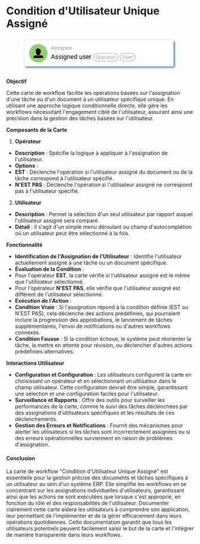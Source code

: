 # Condition d'Utilisateur Unique Assigné

<figure><img src="../../../.gitbook/assets/userlmn_77e991cee96598023f9a3ac7ad230e50.png" alt=""><figcaption></figcaption></figure>

**Objectif**

Cette carte de workflow facilite les opérations basées sur l'assignation d'une tâche ou d'un document à un utilisateur spécifique unique. En utilisant une approche logique conditionnelle directe, elle gère les workflows nécessitant l'engagement ciblé de l'utilisateur, assurant ainsi une précision dans la gestion des tâches basées sur l'utilisateur.

**Composants de la Carte**

1. **Opérateur**
* **Description** : Spécifie la logique à appliquer à l'assignation de l'utilisateur.
* **Options** :
* **EST** : Déclenche l'opération si l'utilisateur assigné du document ou de la tâche correspond à l'utilisateur spécifié.
* **N'EST PAS** : Déclenche l'opération si l'utilisateur assigné ne correspond pas à l'utilisateur spécifié.
2. **Utilisateur**
* **Description** : Permet la sélection d'un seul utilisateur par rapport auquel l'utilisateur assigné sera comparé.
* **Détail** : Il s'agit d'un simple menu déroulant ou champ d'autocomplétion où un utilisateur peut être sélectionné à la fois.

**Fonctionnalité**

* **Identification de l'Assignation de l'Utilisateur** : Identifie l'utilisateur actuellement assigné à une tâche ou un document spécifique.
* **Évaluation de la Condition** :
* Pour l'opérateur **EST**, la carte vérifie si l'utilisateur assigné est le même que l'utilisateur sélectionné.
* Pour l'opérateur **N'EST PAS**, elle vérifie que l'utilisateur assigné est différent de l'utilisateur sélectionné.
* **Exécution de l'Action** :
* **Condition Vraie** : Si l'assignation répond à la condition définie (EST ou N'EST PAS), cela déclenche des actions prédéfinies, qui pourraient inclure la progression des approbations, le lancement de tâches supplémentaires, l'envoi de notifications ou d'autres workflows connexes.
* **Condition Fausse** : Si la condition échoue, le système peut réorienter la tâche, la mettre en attente pour révision, ou déclencher d'autres actions prédéfinies alternatives.

**Interactions Utilisateur**

* **Configuration et Configuration** : Les utilisateurs configurent la carte en choisissant un opérateur et en sélectionnant un utilisateur dans le champ utilisateur. Cette configuration devrait être simple, garantissant une sélection et une configuration faciles pour l'utilisateur.
* **Surveillance et Rapports** : Offre des outils pour surveiller les performances de la carte, comme le suivi des tâches déclenchées par des assignations d'utilisateurs spécifiques et les résultats de ces déclenchements.
* **Gestion des Erreurs et Notifications** : Fournit des mécanismes pour alerter les utilisateurs si les tâches sont incorrectement assignées ou si des erreurs opérationnelles surviennent en raison de problèmes d'assignation.

#### Conclusion

La carte de workflow "Condition d'Utilisateur Unique Assigné" est essentielle pour la gestion précise des documents et tâches spécifiques à un utilisateur au sein d'un système ERP. Elle simplifie les workflows en se concentrant sur les assignations individuelles d'utilisateurs, garantissant ainsi que les actions ne sont exécutées que lorsque c'est approprié, en fonction du rôle et des responsabilités de l'utilisateur. Documenter clairement cette carte aidera les utilisateurs à comprendre son application, leur permettant de l'implémenter et de la gérer efficacement dans leurs opérations quotidiennes. Cette documentation garantit que tous les utilisateurs potentiels peuvent facilement saisir le but de la carte et l'intégrer de manière transparente dans leurs workflows.
